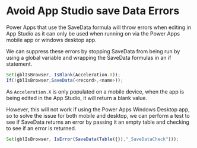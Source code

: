 # Avoid App Studio save Data Errors

Power Apps that use the SaveData formula will throw errors when editing in App Studio as it can only be used when running on via the Power Apps mobile app or windows desktop app.

We can suppress these errors by stopping SaveData from being run by using a global variable and wrapping the SaveData formulas in an if statement.

```js
Set(gblIsBrowser, IsBlank(Acceleration.X));
If(!gblIsBrowser,SaveData(<record>,<name>));
```

As `Acceleration.X` is only populated on a mobile device, when the app is being edited in the App Studio, it will return a blank value.

However, this will not work if using the Power Apps Windows Desktop app, so to solve the issue for both mobile and desktop, we can perform a test to see if SaveData returns an error by passing it an empty table and checking to see if an error is returned.

```js
Set(gblIsBrowser, IsError(SaveData(Table({}),"_SaveDataCheck")));
```